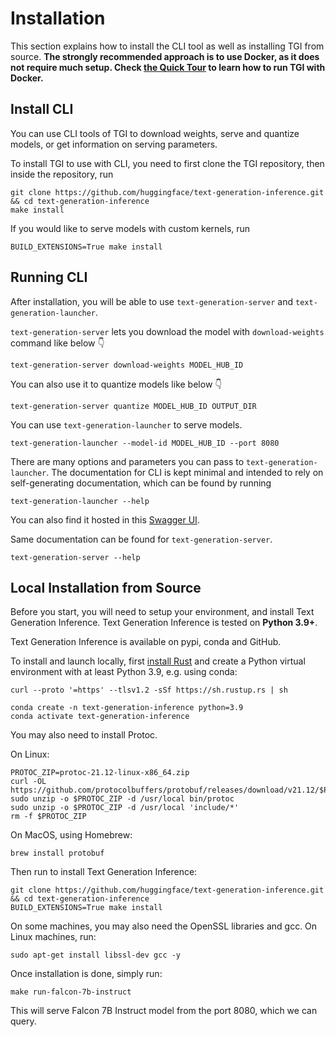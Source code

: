 # Installation

This section explains how to install the CLI tool as well as installing TGI from source. **The strongly recommended approach is to use Docker, as it does not require much setup. Check [the Quick Tour](./quicktour) to learn how to run TGI with Docker.**

## Install CLI

You can use CLI tools of TGI to download weights, serve and quantize models, or get information on serving parameters. 

To install TGI to use with CLI, you need to first clone the TGI repository, then inside the repository, run

```shell
git clone https://github.com/huggingface/text-generation-inference.git && cd text-generation-inference
make install
```

If you would like to serve models with custom kernels, run

```shell
BUILD_EXTENSIONS=True make install
```

## Running CLI

After installation, you will be able to use `text-generation-server` and `text-generation-launcher`.

`text-generation-server` lets you download the model with `download-weights` command like below 👇 

```shell
text-generation-server download-weights MODEL_HUB_ID
```

You can also use it to quantize models like below 👇 

```shell
text-generation-server quantize MODEL_HUB_ID OUTPUT_DIR 
```

You can use `text-generation-launcher` to serve models. 

```shell
text-generation-launcher --model-id MODEL_HUB_ID --port 8080
```

There are many options and parameters you can pass to `text-generation-launcher`. The documentation for CLI is kept minimal and intended to rely on self-generating documentation, which can be found by running 

```shell
text-generation-launcher --help
``` 

You can also find it hosted in this [Swagger UI](https://huggingface.github.io/text-generation-inference/).

Same documentation can be found for `text-generation-server`.

```shell
text-generation-server --help
```

## Local Installation from Source

Before you start, you will need to setup your environment, and install Text Generation Inference. Text Generation Inference is tested on **Python 3.9+**.

Text Generation Inference is available on pypi, conda and GitHub. 

To install and launch locally, first [install Rust](https://rustup.rs/) and create a Python virtual environment with at least
Python 3.9, e.g. using conda:

```shell
curl --proto '=https' --tlsv1.2 -sSf https://sh.rustup.rs | sh

conda create -n text-generation-inference python=3.9
conda activate text-generation-inference
```

You may also need to install Protoc.

On Linux:

```shell
PROTOC_ZIP=protoc-21.12-linux-x86_64.zip
curl -OL https://github.com/protocolbuffers/protobuf/releases/download/v21.12/$PROTOC_ZIP
sudo unzip -o $PROTOC_ZIP -d /usr/local bin/protoc
sudo unzip -o $PROTOC_ZIP -d /usr/local 'include/*'
rm -f $PROTOC_ZIP
```

On MacOS, using Homebrew:

```shell
brew install protobuf
```

Then run to install Text Generation Inference:

```shell
git clone https://github.com/huggingface/text-generation-inference.git && cd text-generation-inference
BUILD_EXTENSIONS=True make install
```

<Tip warning={true}>

On some machines, you may also need the OpenSSL libraries and gcc. On Linux machines, run:

```shell
sudo apt-get install libssl-dev gcc -y
```

</Tip>

Once installation is done, simply run:

```shell
make run-falcon-7b-instruct
```

This will serve Falcon 7B Instruct model from the port 8080, which we can query.
